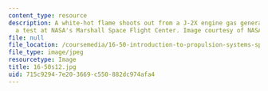 ```yaml
---
content_type: resource
description: A white-hot flame shoots out from a J-2X engine gas generator during
  a test at NASA's Marshall Space Flight Center. Image courtesy of NASA/MSFC.
file: null
file_location: /coursemedia/16-50-introduction-to-propulsion-systems-spring-2012/715c92947e203669c550882dc974afa4_16-50s12.jpg
file_type: image/jpeg
resourcetype: Image
title: 16-50s12.jpg
uid: 715c9294-7e20-3669-c550-882dc974afa4
---
```

